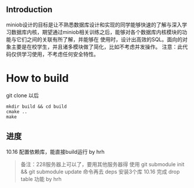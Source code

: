 ## Introduction
miniob设计的目标是让不熟悉数据库设计和实现的同学能够快速的了解与深入学习数据库内核，期望通过miniob相关训练之后，能够对各个数据库内核模块的功能与它们之间的关联有所了解，并能够在
使用时，设计出高效的SQL。面向的对象主要是在校学生，并且诸多模块做了简化，比如不考虑并发操作。
注意：此代码仅供学习使用，不考虑任何安全特性。

# How to build
git clone 以后
``` shell
mkdir build && cd build 
cmake .. 
make
```

## 进度
10.16 配置依赖库，能直接build运行  by hrh
> 备注：228服务器上可以了，要用其他服务器得 使用 git submodule init && git submodule update 命令再去 deps 安装3个库
10.16 完成 drop table 功能 by hrh
